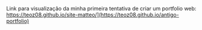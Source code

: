 Link para visualização da minha primeira tentativa de criar um portfolio web:
https://teoz08.github.io/site-matteo/](https://teoz08.github.io/antigo-portfolio)
